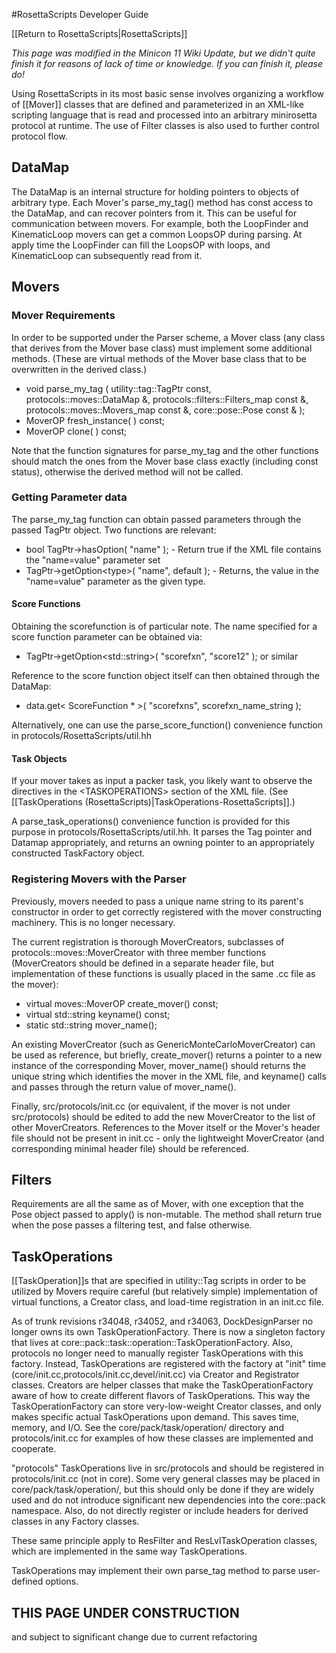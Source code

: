 #RosettaScripts Developer Guide

[[Return to RosettaScripts|RosettaScripts]]

*This page was modified in the Minicon 11 Wiki Update, but we didn't quite finish it for reasons of lack of time or knowledge. If you can finish it, please do!*

 Using RosettaScripts in its most basic sense involves organizing a workflow of [[Mover]] classes that are defined and parameterized in an XML-like scripting language that is read and processed into an arbitrary minirosetta protocol at runtime. The use of Filter classes is also used to further control protocol flow.

DataMap
-------

The DataMap is an internal structure for holding pointers to objects of arbitrary type. Each Mover's parse\_my\_tag() method has const access to the DataMap, and can recover pointers from it. This can be useful for communication between movers. For example, both the LoopFinder and KinematicLoop movers can get a common LoopsOP during parsing. At apply time the LoopFinder can fill the LoopsOP with loops, and KinematicLoop can subsequently read from it.

Movers
------

### Mover Requirements

In order to be supported under the Parser scheme, a Mover class (any class that derives from the Mover base class) must implement some additional methods. (These are virtual methods of the Mover base class that to be overwritten in the derived class.)

-   void parse\_my\_tag ( utility::tag::TagPtr const, protocols::moves::DataMap &, protocols::filters::Filters\_map const &, protocols::moves::Movers\_map const &, core::pose::Pose const & );
-   MoverOP fresh\_instance( ) const;
-   MoverOP clone( ) const;

Note that the function signatures for parse\_my\_tag and the other functions should match the ones from the Mover base class exactly (including const status), otherwise the derived method will not be called.

### Getting Parameter data

The parse\_my\_tag function can obtain passed parameters through the passed TagPtr object. Two functions are relevant:

-   bool TagPtr-\>hasOption( "name" ); - Return true if the XML file contains the "name=value" parameter set
-   TagPtr-\>getOption\<type\>( "name", default ); - Returns, the value in the "name=value" parameter as the given type.

#### Score Functions

Obtaining the scorefunction is of particular note. The name specified for a score function parameter can be obtained via:

-   TagPtr-\>getOption\<std::string\>( "scorefxn", "score12" ); or similar

Reference to the score function object itself can then obtained through the DataMap:

-   data.get\< ScoreFunction \* \>( "scorefxns", scorefxn\_name\_string );

Alternatively, one can use the parse\_score\_function() convenience function in protocols/RosettaScripts/util.hh

#### Task Objects

If your mover takes as input a packer task, you likely want to observe the directives in the \<TASKOPERATIONS\> section of the XML file. (See [[TaskOperations (RosettaScripts)|TaskOperations-RosettaScripts]].)

A parse\_task\_operations() convenience function is provided for this purpose in protocols/RosettaScripts/util.hh. It parses the Tag pointer and Datamap appropriately, and returns an owning pointer to an appropriately constructed TaskFactory object.

### Registering Movers with the Parser

Previously, movers needed to pass a unique name string to its parent's constructor in order to get correctly registered with the mover constructing machinery. This is no longer necessary.

The current registration is thorough MoverCreators, subclasses of protocols::moves::MoverCreator with three member functions (MoverCreators should be defined in a separate header file, but implementation of these functions is usually placed in the same .cc file as the mover):

-   virtual moves::MoverOP create\_mover() const;
-   virtual std::string keyname() const;
-   static std::string mover\_name();

An existing MoverCreator (such as GenericMonteCarloMoverCreator) can be used as reference, but briefly, create\_mover() returns a pointer to a new instance of the corresponding Mover, mover\_name() should returns the unique string which identifies the mover in the XML file, and keyname() calls and passes through the return value of mover\_name().

Finally, src/protocols/init.cc (or equivalent, if the mover is not under src/protocols) should be edited to add the new MoverCreator to the list of other MoverCreators. References to the Mover itself or the Mover's header file should not be present in init.cc - only the lightweight MoverCreator (and corresponding minimal header file) should be referenced.

Filters
-------

Requirements are all the same as of Mover, with one exception that the Pose object passed to apply() is non-mutable. The method shall return true when the pose passes a filtering test, and false otherwise.

TaskOperations
--------------

[[TaskOperation]]s that are specified in utility::Tag scripts in order to be utilized by Movers require careful (but relatively simple) implementation of virtual functions, a Creator class, and load-time registration in an init.cc file.

As of trunk revisions r34048, r34052, and r34063, DockDesignParser no longer owns its own TaskOperationFactory. There is now a singleton factory that lives at core::pack::task::operation::TaskOperationFactory. Also, protocols no longer need to manually register TaskOperations with this factory. Instead, TaskOperations are registered with the factory at "init" time (core/init.cc,protocols/init.cc,devel/init.cc) via Creator and Registrator classes. Creators are helper classes that make the TaskOperationFactory aware of how to create different flavors of TaskOperations. This way the TaskOperationFactory can store very-low-weight Creator classes, and only makes specific actual TaskOperations upon demand. This saves time, memory, and I/O. See the core/pack/task/operation/ directory and protocols/init.cc for examples of how these classes are implemented and cooperate.

"protocols" TaskOperations live in src/protocols and should be registered in protocols/init.cc (not in core). Some very general classes may be placed in core/pack/task/operation/, but this should only be done if they are widely used and do not introduce significant new dependencies into the core::pack namespace. Also, do not directly register or include headers for derived classes in any Factory classes.

These same principle apply to ResFilter and ResLvlTaskOperation classes, which are implemented in the same way TaskOperations.

TaskOperations may implement their own parse\_tag method to parse user-defined options.

THIS PAGE UNDER CONSTRUCTION
----------------------------

and subject to significant change due to current refactoring
